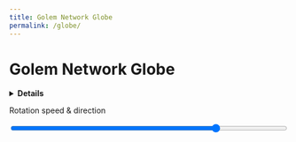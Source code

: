 ```yaml
---
title: Golem Network Globe
permalink: /globe/
---
```


# Golem Network Globe

<details>
<summary><strong>Details</strong></summary>
  <br />
  <p>I utilized the `golemcli` command line interface to capture the output when passing parameters `--mainnet`, `network`, and `dht`. I am able to retrieve all the known nodes per docs for <a target='\_blank' href='https://github.com/golemfactory/golem/wiki/Command-Line#network'>Command Line#network</a>.</p>

  <p>Driven by a sql database the IP addresses and lat/long of known nodes are updated every hour if the IP address of a known node_id changes.</p>
  
  <h5>Analysis</h5>

  <p>The larger the circle, the more nodes found located at the Latitude and Longitude associated with the IP address. There is a limit to 5 per marker due to size and affected area on map.</p>
  <br />
</details>

<script src="https://ajax.googleapis.com/ajax/libs/jquery/1/jquery.min.js" type="text/javascript"></script> 
<script src="https://ajax.googleapis.com/ajax/libs/jqueryui/1/jquery-ui.min.js" type="text/javascript"></script>

<div class="globe"></div>

<p> Rotation speed & direction</p>
<input id="rotation" type="range" min="-0.005" max="0.015" step="0.000005" value="0.010" style="width: 500px"/>


<script src="//d3js.org/d3.v4.min.js"></script>
<script src="//d3js.org/topojson.v1.min.js"></script>
<script src="../assets/javascript/globe.js"></script>
